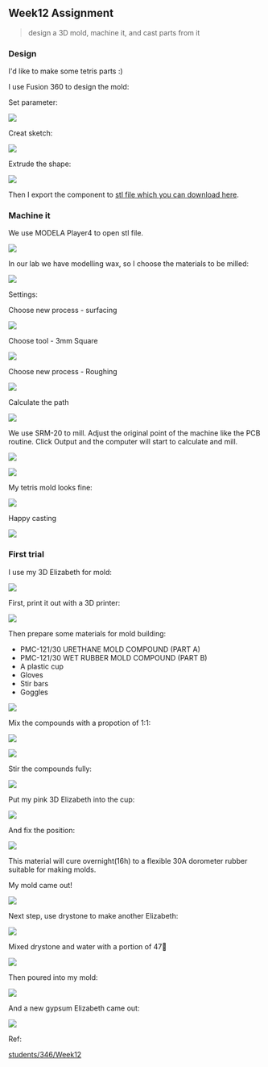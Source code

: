 ## Week12 Assignment

> design a 3D mold, machine it, and cast parts from it

### Design

I'd like to make some tetris parts :)

I use Fusion 360 to design the mold:

Set parameter:

![](http://7xjpra.com1.z0.glb.clouddn.com/fabWeek12design1.png)

Creat sketch:

![](http://7xjpra.com1.z0.glb.clouddn.com/fabWeek12design2.png)

Extrude the shape:

![](http://7xjpra.com1.z0.glb.clouddn.com/fabWeek12design3.png)

Then I export the component to [stl file which you can download here](https://app.box.com/s/cpth4en620kfh8yvmpmd1ml0fiul75if).

### Machine it

We use MODELA Player4 to open stl file. 

![](http://7xjpra.com1.z0.glb.clouddn.com/fabWeek12cnc1.png)

In our lab we have modelling wax, so I choose the materials to be milled:

![](http://7xjpra.com1.z0.glb.clouddn.com/fabWeek12u105.png)

Settings:

Choose new process - surfacing

![](http://7xjpra.com1.z0.glb.clouddn.com/fabWeek12cnc2.png)

Choose tool - 3mm Square

![](http://7xjpra.com1.z0.glb.clouddn.com/fabWeek12cnc3.png)

Choose new process - Roughing

![](http://7xjpra.com1.z0.glb.clouddn.com/fabWeek12cnc4.png)

Calculate the path

![](http://7xjpra.com1.z0.glb.clouddn.com/fabWeek12cnc6.png)

We use SRM-20 to mill. Adjust the original point of the machine like the PCB routine. Click Output and the computer will start to calculate and mill.

![](http://7xjpra.com1.z0.glb.clouddn.com/fabWeek12cnc7.png)

![](http://7xjpra.com1.z0.glb.clouddn.com/WeChat_1467877070.jpeg)

My tetris mold looks fine:

![](http://7xjpra.com1.z0.glb.clouddn.com/WeChat_1467877464.jpeg)

Happy casting

![](http://7xjpra.com1.z0.glb.clouddn.com/Snip20160707_13.png)

### First trial

I use my 3D Elizabeth for mold:

![](http://7xjpra.com1.z0.glb.clouddn.com/stlElizabeth.png)

First, print it out with a 3D printer:

![](http://7xjpra.com1.z0.glb.clouddn.com/WeChat_1463817901.jpeg)

Then prepare some materials for mold building:

- PMC-121/30 URETHANE MOLD COMPOUND (PART A)
- PMC-121/30 WET RUBBER MOLD COMPOUND (PART B)
- A plastic cup
- Gloves
- Stir bars
- Goggles

![](http://7xjpra.com1.z0.glb.clouddn.com/WeChat_1463817904.jpeg)

Mix the compounds with a propotion of 1:1:

![](http://7xjpra.com1.z0.glb.clouddn.com/WeChat_1463817910.jpeg)

![](http://7xjpra.com1.z0.glb.clouddn.com/WeChat_1463818811.jpeg)

Stir the compounds fully:

![](http://7xjpra.com1.z0.glb.clouddn.com/WeChat_1463817913.jpeg)

Put my pink 3D Elizabeth into the cup:

![](http://7xjpra.com1.z0.glb.clouddn.com/WeChat_1463817915.jpeg)

And fix the position:

![](http://7xjpra.com1.z0.glb.clouddn.com/WeChat_1463817918.jpeg)

This material will cure overnight(16h) to a flexible 30A dorometer rubber suitable for making molds.

My mold came out!

![](http://7xjpra.com1.z0.glb.clouddn.com/WeChat_1464706271.jpeg)

Next step, use drystone to make another Elizabeth:

![](http://7xjpra.com1.z0.glb.clouddn.com/WeChat_1464706273.jpeg)

Mixed drystone and water with a portion of 47:100:

![](http://7xjpra.com1.z0.glb.clouddn.com/WeChat_1464706277.jpeg)

Then poured into my mold:

![](http://7xjpra.com1.z0.glb.clouddn.com/WeChat_1464706280.jpeg)

And a new gypsum Elizabeth came out:

![](http://7xjpra.com1.z0.glb.clouddn.com/WeChat_1465544598.jpeg)

Ref:

[students/346/Week12](http://archive.fabacademy.org/archives/2016/fablabbcn2016/students/346/Week12.htm)




	